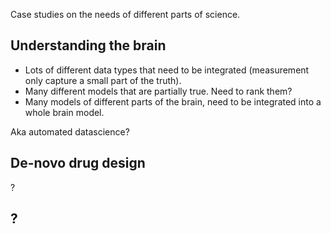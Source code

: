 Case studies on the needs of different parts of science.

## Understanding the brain

* Lots of different data types that need to be integrated (measurement only capture a small part of the truth).
* Many different models that are partially true. Need to rank them?
* Many models of different parts of the brain, need to be integrated into a whole brain model.

Aka automated datascience?

## De-novo drug design

?

## ?
